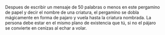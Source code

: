 Despues de escribir un mensaje de 50 palabras o menos en este pergamino de papel y decir el nombre de una criatura, el pergamino se dobla mágicamente en forma de pajaro y vuela hasta la criatura nombrada. La persona debe estar en el mismo plano de existencia que tú, si no el pájaro se convierte en cenizas al echar a volar. 